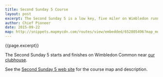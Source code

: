 ```yaml
---
title: Second Sunday 5 Course
layout: post
excerpt: The Second Sunday 5 is a low key, five miler on Wimbledon running every second Sunday of every month at 9.30am.
author: Chief Pioneer
date: 2015-09-22
map: http://snippets.mapmycdn.com/routes/view/embedded/652805496?map_mode=TERRAIN
---
```


{{page.excerpt}}

The Second Sunday 5 starts and finishes on Wimbledon Common near <a href="/about">our clubhouse</a>.

See the <a href="http://www.secondsunday5.com/index.html?target=course">Second Sunday 5 web site</a> for the course map
and description.
